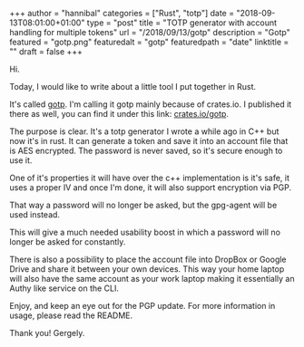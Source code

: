 +++
author = "hannibal"
categories = ["Rust", "totp"]
date = "2018-09-13T08:01:00+01:00"
type = "post"
title = "TOTP generator with account handling for multiple tokens"
url = "/2018/09/13/gotp"
description = "Gotp"
featured = "gotp.png"
featuredalt = "gotp"
featuredpath = "date"
linktitle = ""
draft = false
+++

Hi.

Today, I would like to write about a little tool I put together in Rust.

It's called [gotp](https://github.com/Skarlso/totp). I'm calling it gotp mainly
because of crates.io. I published it there as well, you can find it under this
link: [crates.io/gotp](https://crates.io/crates/gotp).

The purpose is clear. It's a totp generator I wrote a while ago in C++ but now
it's in rust. It can generate a token and save it into an account file that is
AES encrypted. The password is never saved, so it's secure enough to use it.

One of it's properties it will have over the c++ implementation is it's safe,
it uses a proper IV and once I'm done, it will also support encryption via PGP.

That way a password will no longer be asked, but the gpg-agent will be used instead.

This will give a much needed usability boost in which a password will no longer be
asked for constantly.

There is also a possibility to place the account file into DropBox or Google Drive
and share it between your own devices. This way your home laptop will also have
the same account as your work laptop making it essentially an Authy like service
on the CLI.

Enjoy, and keep an eye out for the PGP update. For more information in usage, please
read the README.

Thank you!
Gergely.

